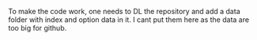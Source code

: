 To make the code work, one needs to DL the repository and add a data folder with index and option data in it. I cant put them here as the data are too big for github.
